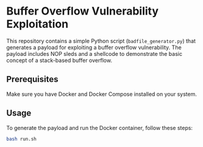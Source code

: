 # Buffer Overflow Vulnerability Exploitation

This repository contains a simple Python script (`badfile_generator.py`) that generates a payload for exploiting a buffer overflow vulnerability. The payload includes NOP sleds and a shellcode to demonstrate the basic concept of a stack-based buffer overflow.

## Prerequisites

Make sure you have Docker and Docker Compose installed on your system.

## Usage

To generate the payload and run the Docker container, follow these steps:

```bash
bash run.sh
```
